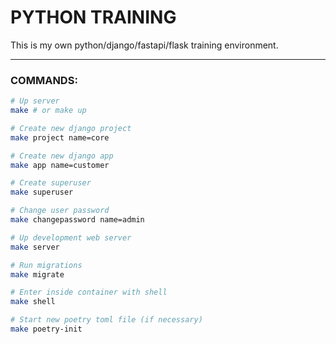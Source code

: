 # PYTHON TRAINING
This is my own python/django/fastapi/flask training environment.

---
### COMMANDS:
```bash
# Up server
make # or make up

# Create new django project
make project name=core

# Create new django app
make app name=customer

# Create superuser
make superuser

# Change user password
make changepassword name=admin

# Up development web server
make server

# Run migrations
make migrate

# Enter inside container with shell
make shell

# Start new poetry toml file (if necessary)
make poetry-init
```